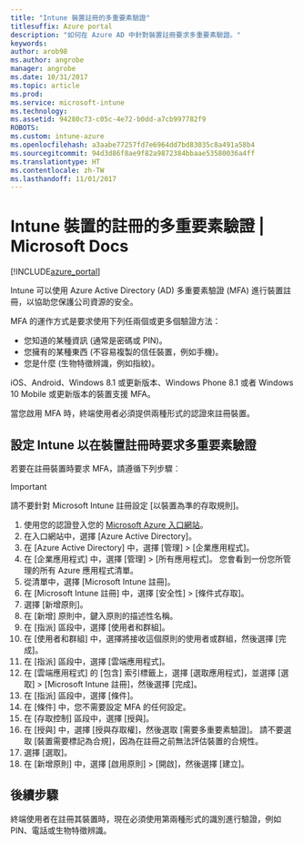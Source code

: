 ```yaml
---
title: "Intune 裝置註冊的多重要素驗證"
titlesuffix: Azure portal
description: "如何在 Azure AD 中針對裝置註冊要求多重要素驗證。"
keywords: 
author: arob98
ms.author: angrobe
manager: angrobe
ms.date: 10/31/2017
ms.topic: article
ms.prod: 
ms.service: microsoft-intune
ms.technology: 
ms.assetid: 94280c73-c05c-4e72-b0dd-a7cb997782f9
ROBOTS: 
ms.custom: intune-azure
ms.openlocfilehash: a3aabe77257fd7e6964dd7bd83035c8a491a58b4
ms.sourcegitcommit: 94d3d86f8ae9f82a9872384bbaae53580036a4ff
ms.translationtype: HT
ms.contentlocale: zh-TW
ms.lasthandoff: 11/01/2017
---
```

# <a name="multi-factor-authentication-for-intune-device-enrollments"></a>Intune 裝置的註冊的多重要素驗證 | Microsoft Docs

[!INCLUDE[azure_portal](./includes/azure_portal.md)]

Intune 可以使用 Azure Active Directory (AD) 多重要素驗證 (MFA) 進行裝置註冊，以協助您保護公司資源的安全。

MFA 的運作方式是要求使用下列任兩個或更多個驗證方法：

- 您知道的某種資訊 (通常是密碼或 PIN)。
- 您擁有的某種東西 (不容易複製的信任裝置，例如手機)。
- 您是什麼 (生物特徵辨識，例如指紋)。

iOS、Android、Windows 8.1 或更新版本、Windows Phone 8.1 或者 Windows 10 Mobile 或更新版本的裝置支援 MFA。

當您啟用 MFA 時，終端使用者必須提供兩種形式的認證來註冊裝置。

## <a name="configure-intune-to-require-multi-factor-authentication-at-device-enrollment"></a>設定 Intune 以在裝置註冊時要求多重要素驗證

若要在註冊裝置時要求 MFA，請遵循下列步驟︰

>[!Important]
>請不要針對 Microsoft Intune 註冊設定 [以裝置為準的存取規則]。

1. 使用您的認證登入您的 [Microsoft Azure 入口網站](https://portal.azure.com)。
2. 在入口網站中，選擇 [Azure Active Directory]。
2. 在 [Azure Active Directory] 中，選擇 [管理] > [企業應用程式]。
3. 在 [企業應用程式] 中，選擇 [管理] > [所有應用程式]。 您會看到一份您所管理的所有 Azure 應用程式清單。
3. 從清單中，選擇 [Microsoft Intune 註冊]。
4. 在 [Microsoft Intune 註冊] 中，選擇 [安全性] > [條件式存取]。
5. 選擇 [新增原則]。
6. 在 [新增] 原則中，鍵入原則的描述性名稱。
7. 在 [指派] 區段中，選擇 [使用者和群組]。
8. 在 [使用者和群組] 中，選擇將接收這個原則的使用者或群組，然後選擇 [完成]。
9. 在 [指派] 區段中，選擇 [雲端應用程式]。
10. 在 [雲端應用程式] 的 [包含] 索引標籤上，選擇 [選取應用程式]，並選擇 [選取] > [Microsoft Intune 註冊]，然後選擇 [完成]。
11. 在 [指派] 區段中，選擇 [條件]。
12. 在 [條件] 中，您不需要設定 MFA 的任何設定。
13. 在 [存取控制] 區段中，選擇 [授與]。
14. 在 [授與] 中，選擇 [授與存取權]，然後選取 [需要多重要素驗證]。
    請不要選取 [裝置需要標記為合規]，因為在註冊之前無法評估裝置的合規性。
15. 選擇 [選取]。
16. 在 [新增原則] 中，選擇 [啟用原則] > [開啟]，然後選擇 [建立]。



## <a name="next-steps"></a>後續步驟

終端使用者在註冊其裝置時，現在必須使用第兩種形式的識別進行驗證，例如 PIN、電話或生物特徵辨識。
